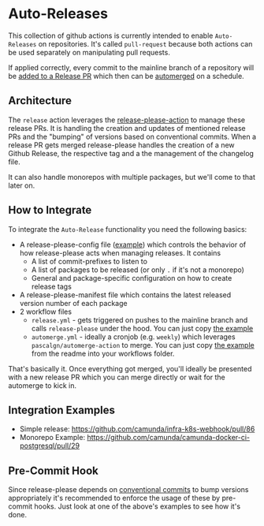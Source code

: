 # Auto-Releases
This collection of github actions is currently intended to enable `Auto-Releases` on repositories. It's called `pull-request` because both actions can be used separately on manipulating pull requests.

If applied correctly, every commit to the mainline branch of a repository will be [added to a Release PR](./release/README.md) which then can be [automerged](./automerge/README.md) on a schedule.

## Architecture
The `release` action leverages the [release-please-action](https://github.com/googleapis/release-please-action) to manage these release PRs.
It is handling the creation and updates of mentioned release PRs and the "bumping" of versions based on conventional commits. When a release PR gets merged release-please handles the creation of a new Github Release, the respective tag and a the management of the changelog file.

It can also handle monorepos with multiple packages, but we'll come to that later on.

## How to Integrate
To integrate the `Auto-Release` functionality you need the following basics:

* A release-please-config file ([example](./release/release-please-config.json)) which controls the behavior of how release-please acts when managing releases. It contains
  * A list of commit-prefixes to listen to
  * A list of packages to be released (or only `.` if it's not a monorepo)
  * General and package-specific configuration on how to create release tags
* A release-please-manifest file which contains the latest released version number of each package
* 2 workflow files
  * `release.yml` - gets triggered on pushes to the mainline branch and calls `release-please` under the hood. You can just copy [the example]()
  * `automerge.yml` - ideally a cronjob (e.g. `weekly`) which leverages `pascalgn/automerge-action` to merge. You can just copy [the example](./automerge/README.md) from the readme into your workflows folder.

That's basically it.
Once everything got merged, you'll ideally be presented with a new release PR which you can merge directly or wait for the automerge to kick in.

## Integration Examples
* Simple release: https://github.com/camunda/infra-k8s-webhook/pull/86
* Monorepo Example: https://github.com/camunda/camunda-docker-ci-postgresql/pull/29

## Pre-Commit Hook
Since release-please depends on [conventional commits](https://www.conventionalcommits.org/en/v1.0.0/) to bump versions appropriately it's recommended to enforce the usage of these by pre-commit hooks. Just look at one of the above's examples to see how it's done.
